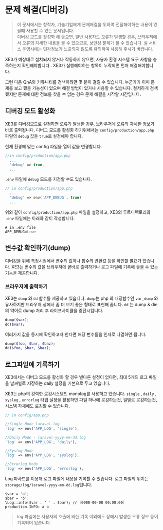 # 문제 해결\(디버깅\)


<blockquote class="caution">
    <p>이 문서에서는 창작자, 기술기업에게 문제해결을 위하여 전달해야하는 내용이 있을때 사용할 수 있는 문서입니다.<br>
        디버깅 모드를 활성화 해 놓으면, 일반 사용자도 오류가 발생할 경우, 브라우저에서 오류의 자세한 내용을 볼 수 있으므로, 보안상 문제가 될 수 있습니다.
        실 서비스 운영시에는 민감정보가 노출되지 않도록 유의하여 사용해 주시기 바랍니다.
    </p>
</blockquote>


XE3가 예상대로 설치되지 않거나 작동하지 않으면, 사용자 환경 시스템 요구 사항을 충족하는지 확인해야합니다 . XE3가 실행해야하는 항목이 누락되면 먼저 해결해야합니다.

그런 다음 QnA와 커뮤니티를 검색하려면 몇 분이 걸릴 수 있습니다. 누군가가 이미 문제를 보고 했을 가능성이 있으며 해결 방법이 있거나 사용할 수 있습니다. 철저하게 검색했지만 문제에 대한 정보를 찾을 수 없는 경우 문제 해결을 시작할 시간입니다.



## 디버깅 모드 활성화

XE3를 디버깅모드로 설정하면 오류가 발생한 경우, 브라우저에 오류의 자세한 정보가 바로 출력됩니다.
디버그 모드를 활성화 하기위해서는 `config/production/app.php` 파일의 `debug` 값을 `true`로 설정해야 합니다.

현재 환경에 맞는 config 파일을 열어 값을 변경합니다.

```php
//in config/production/app.php
  ...
  'debug' => true,
  ...
```

`.env` 파일에 `debug` 모드를 지정할 수도 있습니다.

```php
// in config/production/app.php
  ...
  'debug' => env('APP_DEBUG', true)
  ...
```

위와 같이 `config/production/app.php` 파일을 설정하고, XE3의 루트디렉토리의 `.env` 파일에는 아래와 같이 작성합니다.

```
# in .env file
APP_DEBUG=true

```



## 변수값 확인하기\(dump\)

디버깅을 위해 특정시점에서 변수의 값이나 함수의 반환값 등을 확인할 필요가 있습니다. XE3는 변수의 값을 브라우저에 곧바로 출력하거나 로그 파일에 기록해 놓을 수 있는 기능을 제공합니다.

### 브라우저에 출력하기

XE3는 `dump` 와 `dd` 함수를 제공하고 있습니다. `dump`는 php 의 내장함수인 `var_dump` 와 유사하지만 브라우저 상에서 좀 더 보기 좋은 형태로 표현해 줍니다. `dd` 는 dump & die 의 약어로 dump 처리 후 라이프사이클을 중단시킵니다.

```php
dump($var);
dd($var);
```

여러가지 값을 동시에 확인하고자 한다면 해당 변수들을 인자로 나열하면 됩니다.

```php
dump($foo, $bar, $baz);
dd($foo, $bar, $baz);
```

## 로그파일에 기록하기
XE3에서는 디버그 모드를 활성화 할 경우 별다른 설정이 없다면, 최대 5개의 로그 파일을 날짜별로 저장하는 daily 설정을 기본으로 두고 있습니다.

XE3는 php의 강력한 로깅시스템인 monolog를 사용하고 있습니다.
``single`` , ``daily`` , ``syslog`` , ``errorlog`` 타입 설정을 활용하면 파일 하나에 로깅하는것, 일별로 로깅하는것, 시스템 자체에도 로깅할 수 있습니다.

```php
// in config/app.php

//Single Mode laravel.log
'log' => env('APP_LOG', 'single'),

//Daily Mode - laravel-yyyy-mm-dd.log
'log' => env('APP_LOG', 'daily'),

//Syslog Mode
'log' => env('APP_LOG', 'syslog'),

//Errorlog Mode
'log' => env('APP_LOG', 'errorlog'),

```

Log 파사드를 이용해 로그 파일에 내용을 기록할 수 있습니다. 로그 파일의 위치는 `storage/log/laravel-yyyy-mm-dd.log`입니다.

```
$var = 'a';
$bar = 'b';
\Log::info($var . ' ' . $bar); // [0000-00-00 00:00:00] production.INFO: a b
```

<blockquote class="safe">
    <p>log 파일에는 사용자의 호출에 의한 기록 이외에도 장애시 발생한 오류 정보 등이 기록되어 있습니다.</p>
</blockquote>

